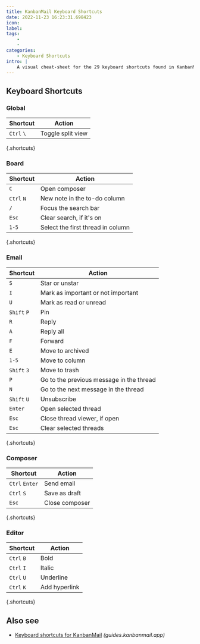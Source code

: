 ```yaml
---
title: KanbanMail Keyboard Shortcuts
date: 2022-11-23 16:23:31.698423
icon: 
label: 
tags: 
    - 
    - 
categories:
    - Keyboard Shortcuts
intro: |
    A visual cheat-sheet for the 29 keyboard shortcuts found in KanbanMail
---
```




Keyboard Shortcuts
------------------



### Global

Shortcut | Action
---|---
`Ctrl` `\`  | Toggle split view
{.shortcuts}


### Board

Shortcut | Action
---|---
`C`  | Open composer
`Ctrl` `N`  | New note in the to-do column
`/`  | Focus the search bar
`Esc`  | Clear search, if it's on
`1-5`  | Select the first thread in column <number>
{.shortcuts}


### Email

Shortcut | Action
---|---
`S`  | Star or unstar
`I`  | Mark as important or not important
`U`  | Mark as read or unread
`Shift` `P`  | Pin
`R`  | Reply
`A`  | Reply all
`F`  | Forward
`E`  | Move to archived
`1-5`  | Move to column <number>
`Shift` `3`  | Move to trash
`P`  | Go to the previous message in the thread
`N`  | Go to the next message in the thread
`Shift` `U`  | Unsubscribe
`Enter`  | Open selected thread
`Esc`  | Close thread viewer, if open
`Esc`  | Clear selected threads
{.shortcuts}


### Composer

Shortcut | Action
---|---
`Ctrl` `Enter`  | Send email
`Ctrl` `S`  | Save as draft
`Esc`  | Close composer
{.shortcuts}


### Editor

Shortcut | Action
---|---
`Ctrl` `B`  | Bold
`Ctrl` `I`  | Italic
`Ctrl` `U`  | Underline
`Ctrl` `K`  | Add hyperlink
{.shortcuts}




Also see
--------
- [Keyboard shortcuts for KanbanMail](https://guides.kanbanmail.app/keyboard-shortcuts) _(guides.kanbanmail.app)_
